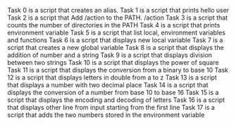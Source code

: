Task 0 is a script that creates an alias.
Task 1 is a script that prints hello user
Task 2 is a script that Add /action to the PATH. /action
Task 3 is a script that counts the number of directories in the PATH
Task 4 is a script that prints environment variable
Task 5 is a script that list local, environment variables and functions
Task 6 is a script that displays new local variable
Task 7 is a script that creates a new global variable 
Task 8 is a script that displays the addition of number and a string
Task 9 is a script that displays division between two strings 
Task 10 is a script that displays the power of square
Task 11 is a script that displays the conversion from a binary to base 10
Task 12 is a script that displays letters in double from a to z
Task 13 is a script that displays a number with two decimal place
Task 14 is a script that displays the conversion of a number from base 10 to base 16
Task 15 is a script that displays the encoding and decoding of letters
Task 16 is a script that displays other line from input starting from the first line
Task 17 is a script that adds the two numbers stored in the environment variable
